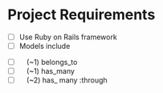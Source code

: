 # Project Requirements
- [ ] Use Ruby on Rails framework
- [ ] Models include
* [ ] &ensp;&ensp;(~1) belongs_to
* [ ] &ensp;&ensp;(~1) has_many
* [ ] &ensp;&ensp;(~2) has_ many :through